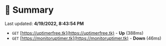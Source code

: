 # 📖 Summary
Last updated: **4/19/2022, 8:43:54 PM**

- `GET` [https://uptimerfree.tk](https://uptimerfree.tk) - **Up** (388ms)
- `GET` [https://monitoruptimer.tk](https://monitoruptimer.tk) - **Down** (46ms)
